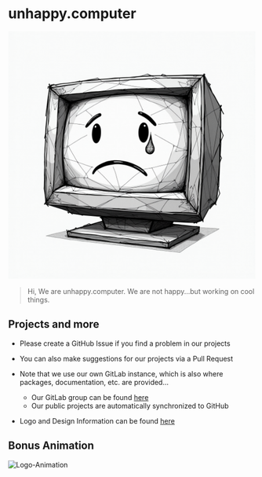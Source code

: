 # unhappy.computer

![Logo](/assets/Logo.png)

> Hi, We are unhappy.computer. We are not happy...but working on cool things.

## Projects and more

- Please create a GitHub Issue if you find a problem in our projects
- You can also make suggestions for our projects via a Pull Request
- Note that we use our own GitLab instance, which is also where packages, documentation, etc. are provided...
    - Our GitLab group can be found [here](https://git.unhappy.computer/uc)
    - Our public projects are automatically synchronized to GitHub

- Logo and Design Information can be found [here](Logo-and-Design_en.md)

## Bonus Animation

![Logo-Animation](assets/Logo-Animation.gif)
